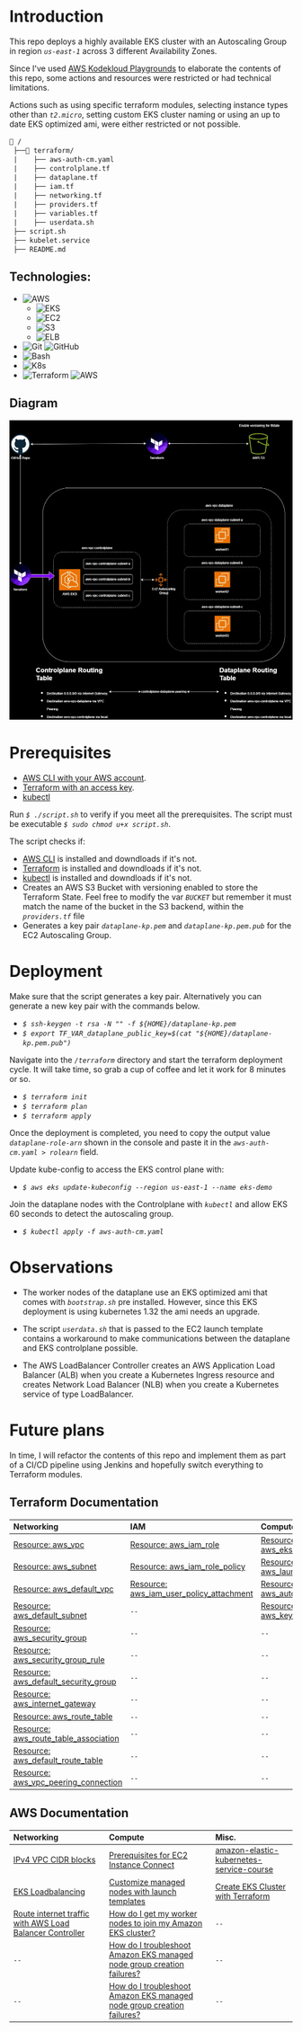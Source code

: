 # **Introduction**
This repo deploys a highly available EKS cluster with an Autoscaling Group in region *`us-east-1`* across 3 different Availability Zones.

Since I've used [AWS Kodekloud Playgrounds](https://kodekloud.com/cloud-playgrounds/aws) to elaborate the contents of this repo, some actions and resources were restricted or had technical limitations.

Actions such as using specific terraform modules, selecting instance types other than *`t2.micro`*, setting custom EKS cluster naming or using an up to date EKS optimized ami, were either restricted or not possible.

```
📁 /
 ├──📁 terraform/
 |    ├── aws-auth-cm.yaml
 |    ├── controlplane.tf
 |    ├── dataplane.tf
 |    ├── iam.tf
 |    ├── networking.tf
 |    ├── providers.tf
 |    ├── variables.tf
 |    ├── userdata.sh
 ├── script.sh
 ├── kubelet.service
 ├── README.md
```

## **Technologies**:
- ![AWS](https://img.shields.io/badge/AWS-2e2e2e?style=for-the-badge&logo=amazonwebservices)
  - ![EKS](https://img.shields.io/badge/Elastic%20Kubernetes%20Service-2e2e2e?style=for-the-badge&logo=amazoneks)
  - ![EC2](https://img.shields.io/badge/Elastic%20Compute%20Cloud-2e2e2e?style=for-the-badge&logo=amazonec2)
  - ![S3](https://img.shields.io/badge/Simple%20Storage%20Service%20S3-2e2e2e?style=for-the-badge&logo=amazons3)
  - ![ELB](https://img.shields.io/badge/Elastic%20Load%20Balancing-2e2e2e?style=for-the-badge&logo=awselasticloadbalancing)
- ![Git](https://img.shields.io/badge/GIT-2e2e2e?style=for-the-badge&logo=git) ![GitHub](https://img.shields.io/badge/GITHUB-2e2e2e?style=for-the-badge&logo=github)
- ![Bash](https://img.shields.io/badge/BASH-2e2e2e?style=for-the-badge&logo=gnubash)
- ![K8s](https://img.shields.io/badge/KUBERNETES-2e2e2e?style=for-the-badge&logo=kubernetes)
- ![Terraform](https://img.shields.io/badge/TERRAFORM-2e2e2e?style=for-the-badge&logo=terraform) ![AWS](https://img.shields.io/badge/AWS%20PROVIDER-2e2e2e?style=for-the-badge&logo=amazonwebservices)

## **Diagram**
![HA-EKS Diagram](HA-EKS.webp)

# **Prerequisites**
- [AWS CLI with your AWS account](https://docs.aws.amazon.com/cli/latest/userguide/cli-configure-sso.html#sso-configure-profile-token-auto-sso).
- [Terraform with an access key](https://developer.hashicorp.com/terraform/tutorials/aws-get-started/aws-build#prerequisites).
- [kubectl](https://kubernetes.io/docs/tasks/tools/install-kubectl-linux/#install-kubectl-on-linux)

Run *`$ ./script.sh`* to verify if you meet all the prerequisites. The script must be executable *`$ sudo chmod u+x script.sh`*.

The script checks if:
- [AWS CLI](https://docs.aws.amazon.com/cli/latest/userguide/getting-started-install.html) is installed and downdloads if it's not.
- [Terraform](https://developer.hashicorp.com/terraform/tutorials/aws-get-started/install-cli) is installed and downdloads if it's not.
- [kubectl](https://kubernetes.io/docs/tasks/tools/install-kubectl-linux/#install-using-native-package-management) is installed and downdloads if it's not.
- Creates an AWS S3 Bucket with versioning enabled to store the Terraform State. Feel free to modify the var *`BUCKET`* but remember it must match the name of the bucket in the S3 backend, within the *`providers.tf`* file
- Generates a key pair *`dataplane-kp.pem`* and *`dataplane-kp.pem.pub`* for the EC2 Autoscaling Group.

# **Deployment**
Make sure that the script generates a key pair. Alternatively you can generate a new key pair with the commands below.
- *`$ ssh-keygen -t rsa -N "" -f ${HOME}/dataplane-kp.pem`*
- *`$ export TF_VAR_dataplane_public_key=$(cat "${HOME}/dataplane-kp.pem.pub")`*

Navigate into the *`/terraform`* directory and start the terraform deployment cycle. It will take time, so grab a cup of coffee and let it work for 8 minutes or so.

- *`$ terraform init`*
- *`$ terraform plan`*
- *`$ terraform apply`*

Once the deployment is completed, you need to copy the output value *`dataplane-role-arn`* shown in the console and paste it in the *`aws-auth-cm.yaml > rolearn`* field. 

Update kube-config to access the EKS control plane with:
- *`$ aws eks update-kubeconfig --region us-east-1 --name eks-demo`*

Join the dataplane nodes with the Controlplane with *`kubectl`* and allow EKS 60 seconds to detect the autoscaling group.
- *`$ kubectl apply -f aws-auth-cm.yaml`*

# Observations
- The worker nodes of the dataplane use an EKS optimized ami that comes with *`bootstrap.sh`* pre installed. However, since this EKS deployment is using kubernetes 1.32 the ami needs an upgrade.

- The script *`userdata.sh`* that is passed to the EC2 launch template contains a workaround to make communications between the dataplane and EKS controlplane possible.

- The AWS LoadBalancer Controller creates an AWS Application Load Balancer (ALB) when you create a Kubernetes Ingress resource and creates Network Load Balancer (NLB) when you create a Kubernetes service of type LoadBalancer.

# Future plans
In time, I will refactor the contents of this repo and implement them as part of a CI/CD pipeline using Jenkins and hopefully switch everything to Terraform modules.

## **Terraform Documentation**

| **Networking** | **IAM** | **Compute** |
| :----- | :----- | :----- |
| [Resource: aws\_vpc](https://registry.terraform.io/providers/hashicorp/aws/latest/docs/resources/vpc) | [Resource: aws\_iam\_role](https://registry.terraform.io/providers/hashicorp/aws/latest/docs/resources/iam_role) | [Resource: aws\_eks\_cluster](https://registry.terraform.io/providers/hashicorp/aws/latest/docs/resources/eks_cluster) |
| [Resource: aws\_subnet](https://registry.terraform.io/providers/hashicorp/aws/latest/docs/resources/subnet#availability_zone-1) | [Resource: aws\_iam\_role\_policy](https://registry.terraform.io/providers/hashicorp/aws/latest/docs/resources/iam_role_policy) | [Resource: aws\_launch\_template](https://registry.terraform.io/providers/hashicorp/aws/latest/docs/resources/launch_template#instance-profile) |
| [Resource: aws\_default\_vpc](https://registry.terraform.io/providers/hashicorp/aws/latest/docs/resources/default_vpc) | [Resource: aws\_iam\_user\_policy\_attachment](https://registry.terraform.io/providers/hashicorp/aws/latest/docs/resources/iam_user_policy_attachment) | [Resource: aws\_autoscaling\_group](https://registry.terraform.io/providers/hashicorp/aws/latest/docs/resources/autoscaling_group) |
| [Resource: aws\_default\_subnet](https://registry.terraform.io/providers/hashicorp/aws/latest/docs/resources/default_subnet) | `--` | [Resource: aws\_key\_pair](https://registry.terraform.io/providers/hashicorp/aws/latest/docs/resources/key_pair) |
| [Resource: aws\_security\_group](https://registry.terraform.io/providers/hashicorp/aws/5.90.1/docs/resources/security_group) | `--` | `--` |
| [Resource: aws\_security\_group\_rule](https://registry.terraform.io/providers/hashicorp/aws/latest/docs/resources/security_group_rule) | `--` | `--` |
| [Resource: aws\_default\_security\_group](https://registry.terraform.io/providers/hashicorp/aws/latest/docs/resources/default_security_group) | `--` | `--` |
| [Resource: aws\_internet\_gateway](https://registry.terraform.io/providers/hashicorp/aws/latest/docs/resources/internet_gateway) | `--` | `--` |
| [Resource: aws\_route\_table](https://registry.terraform.io/providers/hashicorp/aws/latest/docs/resources/route_table) | `--` | `--` |
| [Resource: aws\_route\_table\_association](https://registry.terraform.io/providers/hashicorp/aws/latest/docs/resources/route_table_association) | `--` | `--` |
| [Resource: aws\_default\_route\_table](https://registry.terraform.io/providers/hashicorp/aws/latest/docs/resources/default_route_table) | `--` | `--` |
| [Resource: aws\_vpc\_peering\_connection](https://registry.terraform.io/providers/hashicorp/aws/latest/docs/resources/vpc_peering_connection)  | `--` | `--` |

## **AWS Documentation**

| **Networking** | **Compute** | **Misc**. |
| :----- | :----- | :----- |
| [IPv4 VPC CIDR blocks](https://docs.aws.amazon.com/vpc/latest/userguide/vpc-cidr-blocks.html#vpc-sizing-ipv4) | [Prerequisites for EC2 Instance Connect](https://docs.aws.amazon.com/AWSEC2/latest/UserGuide/ec2-instance-connect-prerequisites.html) | [amazon-elastic-kubernetes-service-course](https://github.com/kodekloudhub/amazon-elastic-kubernetes-service-course) |
| [EKS Loadbalancing](https://docs.aws.amazon.com/eks/latest/best-practices/load-balancing.html) | [Customize managed nodes with launch templates](https://docs.aws.amazon.com/eks/latest/userguide/launch-templates.html#launch-template-custom-ami) | [Create EKS Cluster with Terraform](https://kodekloud.com/community/t/create-eks-cluster-with-terraform/474374) |
| [Route internet traffic with AWS Load Balancer Controller](https://docs.aws.amazon.com/eks/latest/userguide/aws-load-balancer-controller.html) | [How do I get my worker nodes to join my Amazon EKS cluster?](https://repost.aws/knowledge-center/eks-worker-nodes-cluster) | `--` | [Get default AWS network resources using Terraform](https://blog.pesky.moe/posts/2025-01-16-default-network/) |
| `--` | [How do I troubleshoot Amazon EKS managed node group creation failures?](https://repost.aws/knowledge-center/resolve-eks-node-failures) | `--` | [Remove container-runtime flag from later versions \#16124](https://github.com/kubernetes/minikube/pull/16124) |
| `--` | [How do I troubleshoot Amazon EKS managed node group creation failures?](https://repost.aws/knowledge-center/resolve-eks-node-failures) | `--` | `--` |